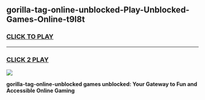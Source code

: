 
## gorilla-tag-online-unblocked-Play-Unblocked-Games-Online-t9l8t
<h3>
<a href="https://premium76.site?title=gorilla-tag-online-unblocked&ref=25A">CLICK TO PLAY</a></h3>
<hr>

<h3>
<a href="https://premium76.site?title=gorilla-tag-online-unblocked&ref=25A">CLICK 2 PLAY</a>
  
</h3>

<a href="https://premium76.site?title=gorilla-tag-online-unblocked&ref=25A"><img src="https://clearcache.store/games.png"></a>


**gorilla-tag-online-unblocked games unblocked: Your Gateway to Fun and Accessible Online Gaming**
